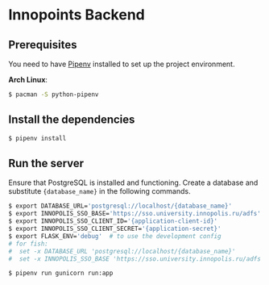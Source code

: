 # Innopoints Backend

## Prerequisites

You need to have [Pipenv](https://github.com/pypa/pipenv) installed to set up the project environment.

**Arch Linux**:
```bash
$ pacman -S python-pipenv
```

## Install the dependencies

```bash
$ pipenv install
```

## Run the server
Ensure that PostgreSQL is installed and functioning. Create a database and substitute `{database_name}` in the following commands.

```bash
$ export DATABASE_URL='postgresql://localhost/{database_name}'
$ export INNOPOLIS_SSO_BASE='https://sso.university.innopolis.ru/adfs'
$ export INNOPOLIS_SSO_CLIENT_ID='{application-client-id}'
$ export INNOPOLIS_SSO_CLIENT_SECRET='{application-secret}'
$ export FLASK_ENV='debug'  # to use the development config
# for fish:
#  set -x DATABASE_URL 'postgresql://localhost/{database_name}'
#  set -x INNOPOLIS_SSO_BASE 'https://sso.university.innopolis.ru/adfs'

$ pipenv run gunicorn run:app
```
